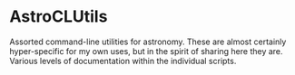 AstroCLUtils
============

Assorted command-line utilities for astronomy. These are almost certainly 
hyper-specific for my own uses, but in the spirit of sharing here they are.
Various levels of documentation within the individual scripts.

